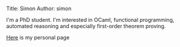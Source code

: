 Title: Simon
Author: simon

I'm a PhD student. I'm interested in OCaml, functional programming, automated reasoning and especially first-order theorem proving.

[Here](http://cedeela.fr/~simon/) is my personal page
